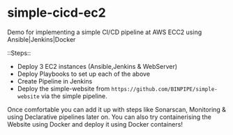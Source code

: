# simple-cicd-ec2
Demo for implementing a simple CI/CD pipeline at AWS ECC2 using Ansible|Jenkins|Docker

::Steps::

- Deploy 3 EC2 instances (Ansible,Jenkins & WebServer)
- Deploy Playbooks to set up each of the above
- Create Pipeline in Jenkins
- Deploy the simple-website from `https://github.com/BINPIPE/simple-website` via the simple pipeline.

Once comfortable you can add it up with steps like Sonarscan, Monitoring & using Declarative pipelines later on. You can also try containerising the Website using Docker and deploy it using Docker containers!
